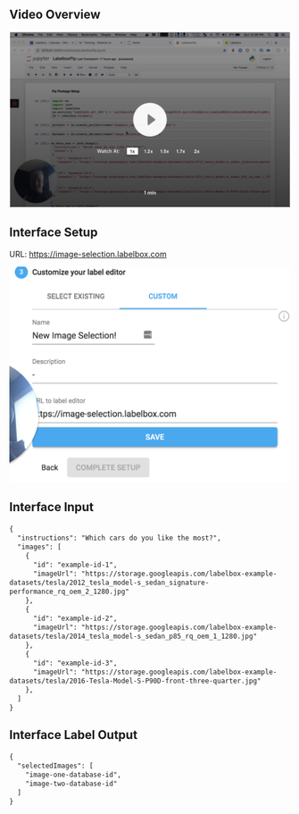 ## Video Overview

[![Video Tutorial](./video.png)](https://www.loom.com/share/5b53617b027d4ef382d56a8dcc6ca5f1)

## Interface Setup

URL: https://image-selection.labelbox.com

![Interface Setup](./interface.png)

## Interface Input

```
{
  "instructions": "Which cars do you like the most?",
  "images": [
    {
      "id": "example-id-1",
      "imageUrl": "https://storage.googleapis.com/labelbox-example-datasets/tesla/2012_tesla_model-s_sedan_signature-performance_rq_oem_2_1280.jpg"
    },
    {
      "id": "example-id-2",
      "imageUrl": "https://storage.googleapis.com/labelbox-example-datasets/tesla/2014_tesla_model-s_sedan_p85_rq_oem_1_1280.jpg"
    },
    {
      "id": "example-id-3",
      "imageUrl": "https://storage.googleapis.com/labelbox-example-datasets/tesla/2016-Tesla-Model-S-P90D-front-three-quarter.jpg"
    },
  ]
}
```

## Interface Label Output

```
{
  "selectedImages": [
    "image-one-database-id",
    "image-two-database-id"
  ]
}
```
